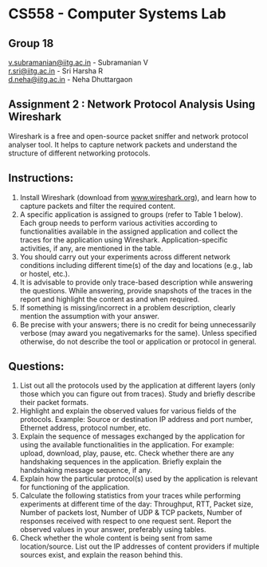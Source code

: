 # CS558 - Computer Systems Lab
## Group 18

v.subramanian@iitg.ac.in - Subramanian V<br>
r.sri@iitg.ac.in - Sri Harsha R<br>
d.neha@iitg.ac.in - Neha Dhuttargaon

## Assignment 2 : Network Protocol Analysis Using Wireshark

Wireshark is a free and open-source packet sniffer and network protocol analyser tool. It helps to capture
network packets and understand the structure of different networking protocols.
## Instructions:
1. Install Wireshark (download from www.wireshark.org), and learn how to capture packets and filter
the required content.
2. A specific application is assigned to groups (refer to Table 1 below). Each group needs to perform
various activities according to functionalities available in the assigned application and collect the
traces for the application using Wireshark. Application-specific activities, if any, are mentioned in the
table.
3. You should carry out your experiments across different network conditions including different
time(s) of the day and locations (e.g., lab or hostel, etc.).
4. It is advisable to provide only trace-based description while answering the questions. While
answering, provide snapshots of the traces in the report and highlight the content as and when
required.
5. If something is missing/incorrect in a problem description, clearly mention the assumption with your
answer.
6. Be precise with your answers; there is no credit for being unnecessarily verbose (may award you
negativemarks for the same). Unless specified otherwise, do not describe the tool or application or
protocol in general.

## Questions:
1. List out all the protocols used by the application at different layers (only those which you can figure out
from traces). Study and briefly describe their packet formats.
2. Highlight and explain the observed values for various fields of the protocols. Example: Source or
destination IP address and port number, Ethernet address, protocol number, etc.
3. Explain the sequence of messages exchanged by the application for using the available functionalities in
the application. For example: upload, download, play, pause, etc. Check whether there are any
handshaking sequences in the application. Briefly explain the handshaking message sequence, if any.
4. Explain how the particular protocol(s) used by the application is relevant for functioning of the
application.
5. Calculate the following statistics from your traces while performing experiments at different time of the
day: Throughput, RTT, Packet size, Number of packets lost, Number of UDP & TCP packets, Number of
responses received with respect to one request sent. Report the observed values in your answer,
preferably using tables.
6. Check whether the whole content is being sent from same location/source. List out the IP addresses of
content providers if multiple sources exist, and explain the reason behind this.
